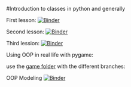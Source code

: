#Introduction to classes in python and generally

First lesson: 
[![Binder](https://mybinder.org/badge_logo.svg)](https://mybinder.org/v2/gh/tutorials-4newbies/classes/master?filepath=classes101.ipynb)

Second lesson:
[![Binder](https://mybinder.org/badge_logo.svg)](https://mybinder.org/v2/gh/tutorials-4newbies/classes/master?filepath=classes102.ipynb)

Third lession:
[![Binder](https://mybinder.org/badge_logo.svg)](https://mybinder.org/v2/gh/tutorials-4newbies/classes/master?filepath=classes103.ipynb)

Using OOP in real life with pygame:

use the [game folder](./game) with the different branches: 

OOP Modeling
[![Binder](https://mybinder.org/badge_logo.svg)](https://mybinder.org/v2/gh/tutorials-4newbies/classes/master?filepath=OOP_modeling.ipynb)

